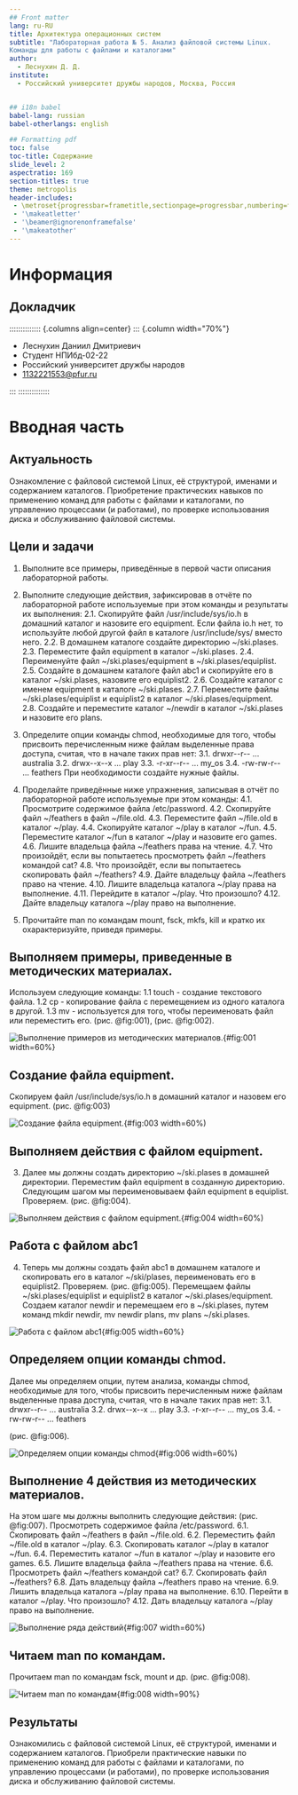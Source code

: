 ```yaml
---
## Front matter
lang: ru-RU
title: Архитектура операционных систем
subtitle: "Лабораторная работа № 5. Анализ файловой системы Linux.
Команды для работы с файлами и каталогами"
author:
  - Леснухин Д. Д.
institute:
  - Российский университет дружбы народов, Москва, Россия


## i18n babel
babel-lang: russian
babel-otherlangs: english

## Formatting pdf
toc: false
toc-title: Содержание
slide_level: 2
aspectratio: 169
section-titles: true
theme: metropolis
header-includes:
 - \metroset{progressbar=frametitle,sectionpage=progressbar,numbering=fraction}
 - '\makeatletter'
 - '\beamer@ignorenonframefalse'
 - '\makeatother'
---
```


# Информация

## Докладчик

:::::::::::::: {.columns align=center}
::: {.column width="70%"}

  * Леснухин Даниил Дмитриевич
  * Студент НПИбд-02-22
  * Российский университет дружбы народов
  * [1132221553@pfur.ru](1132221553@pfur.ru)



:::
::::::::::::::

# Вводная часть

## Актуальность

Ознакомление с файловой системой Linux, её структурой, именами и содержанием
каталогов. Приобретение практических навыков по применению команд для работы
с файлами и каталогами, по управлению процессами (и работами), по проверке использования диска и обслуживанию файловой системы.

## Цели и задачи

1. Выполните все примеры, приведённые в первой части описания лабораторной работы.

2. Выполните следующие действия, зафиксировав в отчёте по лабораторной работе
используемые при этом команды и результаты их выполнения:
2.1. Скопируйте файл /usr/include/sys/io.h в домашний каталог и назовите его
equipment. Если файла io.h нет, то используйте любой другой файл в каталоге
/usr/include/sys/ вместо него.
2.2. В домашнем каталоге создайте директорию ~/ski.plases.
2.3. Переместите файл equipment в каталог ~/ski.plases.
2.4. Переименуйте файл ~/ski.plases/equipment в ~/ski.plases/equiplist.
2.5. Создайте в домашнем каталоге файл abc1 и скопируйте его в каталог
~/ski.plases, назовите его equiplist2.
2.6. Создайте каталог с именем equipment в каталоге ~/ski.plases.
2.7. Переместите файлы ~/ski.plases/equiplist и equiplist2 в каталог
~/ski.plases/equipment.
2.8. Создайте и переместите каталог ~/newdir в каталог ~/ski.plases и назовите
его plans.

3. Определите опции команды chmod, необходимые для того, чтобы присвоить перечисленным ниже файлам выделенные права доступа, считая, что в начале таких прав
нет:
3.1. drwxr--r-- ... australia
3.2. drwx--x--x ... play
3.3. -r-xr--r-- ... my_os
3.4. -rw-rw-r-- ... feathers
При необходимости создайте нужные файлы.

4. Проделайте приведённые ниже упражнения, записывая в отчёт по лабораторной
работе используемые при этом команды:
4.1. Просмотрите содержимое файла /etc/password.
4.2. Скопируйте файл ~/feathers в файл ~/file.old.
4.3. Переместите файл ~/file.old в каталог ~/play.
4.4. Скопируйте каталог ~/play в каталог ~/fun.
4.5. Переместите каталог ~/fun в каталог ~/play и назовите его games.
4.6. Лишите владельца файла ~/feathers права на чтение.
4.7. Что произойдёт, если вы попытаетесь просмотреть файл ~/feathers командой
cat?
4.8. Что произойдёт, если вы попытаетесь скопировать файл ~/feathers?
4.9. Дайте владельцу файла ~/feathers право на чтение.
4.10. Лишите владельца каталога ~/play права на выполнение.
4.11. Перейдите в каталог ~/play. Что произошло?
4.12. Дайте владельцу каталога ~/play право на выполнение.

5. Прочитайте man по командам mount, fsck, mkfs, kill и кратко их охарактеризуйте,
приведя примеры.

## Выполняем примеры, приведенные в методических материалах.

Используем следующие команды: 
1.1 touch - создание текстового файла.
1.2 cp - копирование файла с перемещением из одного каталога в другой.
1.3 mv - используется для того, чтобы переименовать файл или переместить его. (рис. @fig:001), (рис. @fig:002). 

![Выполнение примеров из методических материалов.](image/1.png){#fig:001 width=60%}

## Создание файла equipment.

Скопируем файл /usr/include/sys/io.h в домашний каталог и назовем его
equipment. (рис. @fig:003)

![Создание файла equipment.](image/3.png){#fig:003 width=60%)

## Выполняем действия с файлом equipment.

3. Далее мы должны создать директорию ~/ski.plases в домашней директории. Переместим файл equipment в созданную директорию. Следующим шагом мы переименовываем файл equipment в equiplist. Проверяем. (рис. @fig:004).

![Выполняем действия с файлом equipment.](image/4.png){#fig:004 width=60%)

## Работа с файлом abc1

4. Теперь мы должны создать файл abc1 в домашнем каталоге и скопировать его в каталог ~/ski/plases, переименовать его в equiplist2. Проверяем. (рис. @fig:005). Перемещаем файлы ~/ski.plases/equiplist и equiplist2 в каталог ~/ski.plases/equipment. Создаем каталог newdir и перемещаем его в ~/ski.plases, путем команд mkdir newdir, mv newdir plans, mv plans ~/ski.plases.

![Работа с файлом abc1](image/5.png){#fig:005 width=60%}

## Определяем опции команды chmod.

Далее мы определяем опции, путем анализа, команды chmod, необходимые для того, чтобы присвоить перечисленным ниже файлам выделенные права доступа, считая, что в начале таких прав
нет:
3.1. drwxr--r-- ... australia
3.2. drwx--x--x ... play
3.3. -r-xr--r-- ... my_os
3.4. -rw-rw-r-- ... feathers

(рис. @fig:006).

![Определяем опции команды chmod](image.6png){#fig:006 width=60%)

## Выполнение 4 действия из методических материалов.

На этом шаге мы должны выполнить следующие действия: (рис. @fig:007).
     Просмотреть содержимое файла /etc/password.
6.1. Скопировать файл ~/feathers в файл ~/file.old.
6.2. Переместить файл ~/file.old в каталог ~/play.
6.3. Скопировать каталог ~/play в каталог ~/fun.
6.4. Переместить каталог ~/fun в каталог ~/play и назовите его games.
6.5. Лишите владельца файла ~/feathers права на чтение.
6.6. Просмотреть файл ~/feathers командой cat?
6.7. Скопировать файл ~/feathers?
6.8. Дать владельцу файла ~/feathers право на чтение.
6.9. Лишить владельца каталога ~/play права на выполнение.
6.10. Перейти в каталог ~/play. Что произошло?
4.12. Дать владельцу каталога ~/play право на выполнение. 

![Выполнение ряда действий](image.7.png){#fig:007 width=60%)

## Читаем man по командам.

Прочитаем man по командам fsck, mount и др. (рис. @fig:008).

![Читаем man по командам](image/8.png){#fig:008 width=90%}

## Результаты

Ознакомились с файловой системой Linux, её структурой, именами и содержанием
каталогов. Приобрели практические навыки по применению команд для работы
с файлами и каталогами, по управлению процессами (и работами), по проверке использования диска и обслуживанию файловой системы.



